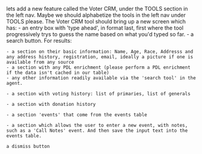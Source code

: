 
lets add a new feature called the Voter CRM, under the TOOLS section in the left nav. Maybe we should alphabetize the tools in the left nav under TOOLS please. The Voter CRM tool should bring up a new screen which has: 
	- an entry box with 'type ahead', in format last, first where the tool progressively trys to guess the name based on what you'd typed so far.
	- a search button. For results:

	- a section on their basic information: Name, Age, Race, Addresss and any address history, registration, email, ideally a picture if one is available from any source
	- a section with any PDL enrichment (please perform a PDL enrichment if the data isn't cached in our table) 
	- any other information readily available via the 'search tool' in the agent.

	- a section with voting history: list of primaries, list of generals

	- a section with donation history

	- a section 'events' that come from the events table

	- a section which allows the user to enter a new event, with notes, such as a 'Call Notes' event. And then save the input text into the events table.

	a dismiss button



